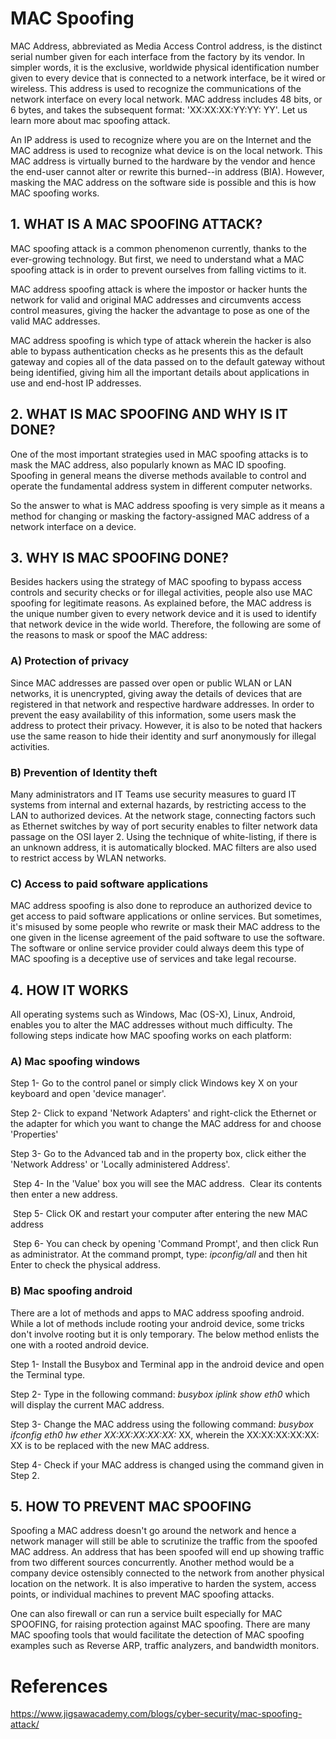 # MAC Spoofing

MAC Address, abbreviated as Media Access Control address, is the distinct serial number given for each interface from the factory by its vendor. In simpler words, it is the exclusive, worldwide physical identification number given to every device that is connected to a network interface, be it wired or wireless. This address is used to recognize the communications of the network interface on every local network. MAC address includes 48 bits, or 6 bytes, and takes the subsequent format: 'XX:XX:XX:YY:YY: YY'. Let us learn more about mac spoofing attack.

An IP address is used to recognize where you are on the Internet and the MAC address is used to recognize what device is on the local network. This MAC address is virtually burned to the hardware by the vendor and hence the end-user cannot alter or rewrite this burned--in address (BIA). However, masking the MAC address on the software side is possible and this is how MAC spoofing works.

1\. WHAT IS A MAC SPOOFING ATTACK?
----------------------------------

MAC spoofing attack is a common phenomenon currently, thanks to the ever-growing technology. But first, we need to understand what a MAC spoofing attack is in order to prevent ourselves from falling victims to it. 

MAC address spoofing attack is where the impostor or hacker hunts the network for valid and original MAC addresses and circumvents access control measures, giving the hacker the advantage to pose as one of the valid MAC addresses. 

MAC address spoofing is which type of attack wherein the hacker is also able to bypass authentication checks as he presents this as the default gateway and copies all of the data passed on to the default gateway without being identified, giving him all the important details about applications in use and end-host IP addresses. 

2\. WHAT IS MAC SPOOFING AND WHY IS IT DONE?
--------------------------------------------

One of the most important strategies used in MAC spoofing attacks is to mask the MAC address, also popularly known as MAC ID spoofing. Spoofing in general means the diverse methods available to control and operate the fundamental address system in different computer networks. 

So the answer to what is MAC address spoofing is very simple as it means a method for changing or masking the factory-assigned MAC address of a network interface on a device.

3\. WHY IS MAC SPOOFING DONE?
-----------------------------

Besides hackers using the strategy of MAC spoofing to bypass access controls and security checks or for illegal activities, people also use MAC spoofing for legitimate reasons. As explained before, the MAC address is the unique number given to every network device and it is used to identify that network device in the wide world. Therefore, the following are some of the reasons to mask or spoof the MAC address:

### A) Protection of privacy

Since MAC addresses are passed over open or public WLAN or LAN networks, it is unencrypted, giving away the details of devices that are registered in that network and respective hardware addresses. In order to prevent the easy availability of this information, some users mask the address to protect their privacy. However, it is also to be noted that hackers use the same reason to hide their identity and surf anonymously for illegal activities.  

### B) Prevention of Identity theft

Many administrators and IT Teams use security measures to guard IT systems from internal and external hazards, by restricting access to the LAN to authorized devices. At the network stage, connecting factors such as Ethernet switches by way of port security enables to filter network data passage on the OSI layer 2. Using the technique of white-listing, if there is an unknown address, it is automatically blocked. MAC filters are also used to restrict access by WLAN networks.

### C) Access to paid software applications

MAC address spoofing is also done to reproduce an authorized device to get access to paid software applications or online services. But sometimes, it's misused by some people who rewrite or mask their MAC address to the one given in the license agreement of the paid software to use the software. The software or online service provider could always deem this type of MAC spoofing is a deceptive use of services and take legal recourse. 

4\. HOW IT WORKS
----------------

All operating systems such as Windows, Mac (OS-X), Linux, Android, enables you to alter the MAC addresses without much difficulty. The following steps indicate how MAC spoofing works on each platform:

### A) Mac spoofing windows

Step 1- Go to the control panel or simply click Windows key X on your keyboard and open 'device manager'.

Step 2- Click to expand 'Network Adapters' and right-click the Ethernet or the adapter for which you want to change the MAC address for and choose 'Properties'

Step 3- Go to the Advanced tab and in the property box, click either the 'Network Address' or 'Locally administered Address'.

 Step 4- In the 'Value' box you will see the MAC address.  Clear its contents then enter a new address.

 Step 5- Click OK and restart your computer after entering the new MAC address

 Step 6- You can check by opening 'Command Prompt', and then click Run as administrator. At the command prompt, type: *ipconfig/all* and then hit Enter to check the physical address. 

### B) Mac spoofing android

There are a lot of methods and apps to MAC address spoofing android. While a lot of methods include rooting your android device, some tricks don't involve rooting but it is only temporary. The below method enlists the one with a rooted android device.

Step 1- Install the Busybox and Terminal app in the android device and open the Terminal type.

Step 2- Type in the following command: *busybox iplink show eth0* which will display the current MAC address.

Step 3- Change the MAC address using the following command: *busybox ifconfig eth0 hw ether XX:XX:XX:XX:XX:* XX, wherein the XX:XX:XX:XX:XX: XX is to be replaced with the new MAC address. 

Step 4- Check if your MAC address is changed using the command given in Step 2.

5\. HOW TO PREVENT MAC SPOOFING
-------------------------------

Spoofing a MAC address doesn't go around the network and hence a network manager will still be able to scrutinize the traffic from the spoofed MAC address. An address that has been spoofed will end up showing traffic from two different sources concurrently. Another method would be a company device ostensibly connected to the network from another physical location on the network. It is also imperative to harden the system, access points, or individual machines to prevent MAC spoofing attacks.

One can also firewall or can run a service built especially for MAC SPOOFING, for raising protection against MAC spoofing. There are many MAC spoofing tools that would facilitate the detection of MAC spoofing examples such as Reverse ARP, traffic analyzers, and bandwidth monitors.

# References
https://www.jigsawacademy.com/blogs/cyber-security/mac-spoofing-attack/
